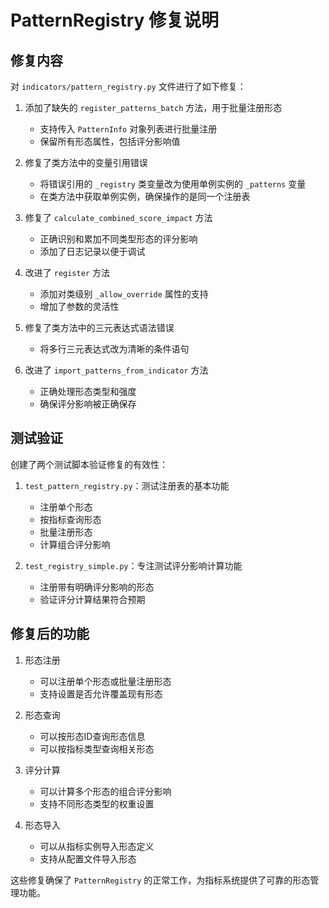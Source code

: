 # PatternRegistry 修复说明

## 修复内容

对 `indicators/pattern_registry.py` 文件进行了如下修复：

1. 添加了缺失的 `register_patterns_batch` 方法，用于批量注册形态
   - 支持传入 `PatternInfo` 对象列表进行批量注册
   - 保留所有形态属性，包括评分影响值

2. 修复了类方法中的变量引用错误
   - 将错误引用的 `_registry` 类变量改为使用单例实例的 `_patterns` 变量
   - 在类方法中获取单例实例，确保操作的是同一个注册表

3. 修复了 `calculate_combined_score_impact` 方法
   - 正确识别和累加不同类型形态的评分影响
   - 添加了日志记录以便于调试

4. 改进了 `register` 方法
   - 添加对类级别 `_allow_override` 属性的支持
   - 增加了参数的灵活性

5. 修复了类方法中的三元表达式语法错误
   - 将多行三元表达式改为清晰的条件语句

6. 改进了 `import_patterns_from_indicator` 方法
   - 正确处理形态类型和强度
   - 确保评分影响被正确保存

## 测试验证

创建了两个测试脚本验证修复的有效性：

1. `test_pattern_registry.py`：测试注册表的基本功能
   - 注册单个形态
   - 按指标查询形态
   - 批量注册形态
   - 计算组合评分影响

2. `test_registry_simple.py`：专注测试评分影响计算功能
   - 注册带有明确评分影响的形态
   - 验证评分计算结果符合预期

## 修复后的功能

1. 形态注册
   - 可以注册单个形态或批量注册形态
   - 支持设置是否允许覆盖现有形态

2. 形态查询
   - 可以按形态ID查询形态信息
   - 可以按指标类型查询相关形态

3. 评分计算
   - 可以计算多个形态的组合评分影响
   - 支持不同形态类型的权重设置

4. 形态导入
   - 可以从指标实例导入形态定义
   - 支持从配置文件导入形态

这些修复确保了 `PatternRegistry` 的正常工作，为指标系统提供了可靠的形态管理功能。 